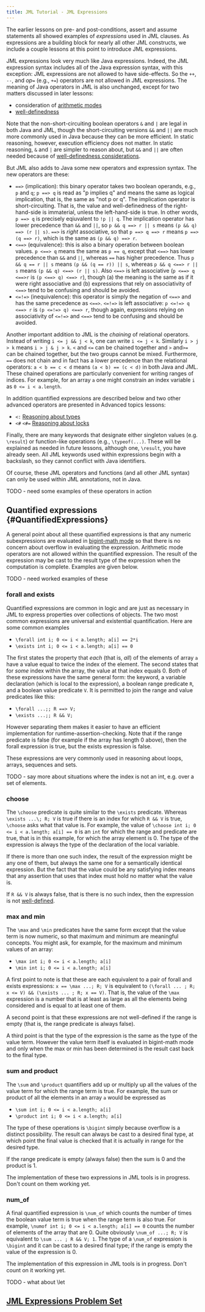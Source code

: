 ```yaml
---
title: JML Tutorial - JML Expressions
---
```


The earlier lessons on pre- and post-conditions, assert and assume
statements all showed examples of *expressions* used in JML clauses.
As expressions are a building block for nearly all other JML constructs, 
we include a couple lessons at this point to introduce JML expressions.

JML expressions look very much  like Java expressions.
Indeed, the JML expression syntax includes all of the Java expression
syntax, with this exception: JML expressions are not allowed to have
side-effects. So the `++`, `--`, and _op_`=` (e.g., `+=`) operators are
not allowed in JML expressions. The meaning of Java operators in 
JML is also unchanged, except for two matters discussed in later lessons:
* consideration of [arithmetic modes](ArithmeticModes)
* [well-definedness](WellDefinedExpressions)

Note that the non-short-circuiting boolean operators `&` and `|` are legal
in both Java and JML, though the short-circuiting versions `&&` and `||`
are much more commonly used in Java because they can be more efficient. In
static reasoning, however, execution efficiency does not matter. 
In static reasoning, `&` and `|` are simpler to reason about, but 
`&&` and `||` are often needed because of [well-definedness considerations](WellDefinedExpressions).

But JML also adds to Java some new operators and expression syntax. The new operators are these:

* `==>` (implication): this binary operator takes two boolean operands, e.g., `p` and `q`; `p ==> q` is read as "p implies q" and means the same as logical implication, that is, the same as "not p or q". 
The implication operator is short-circuiting. That is, the value and well-definedness of the right-hand-side is immaterial, unless the left-hand-side is true. In other words, `p ==> q` is precisely eqiuvalent to `!p || q`.
The implication operator has lower 
precedence than `&&` and `||`, so `p && q ==> r || s` means
`(p && q) ==> (r || s)`. `==>` is *right* associative, so that
`p ==> q ==> r` means `p ==> (q ==> r)`, which is the same as `(p && q) ==> r`.
* `<==>` (equivalence): this is also a binary operation between boolean values.
`p <==> q` means the same as `p == q`, except that `<==>` has lower precedence than `&&` and `||`, whereas `==` has higher precedence. 
Thus `p && q == r || s` means `(p && (q == r)) || s`, whereas
`p && q <==> r || s` means `(p && q) <==> (r || s)`.
Also `<==>` is left associative (`p <==> q <==>r` is `(p <==> q) <==> r`), 
though (a) the meaning is the same as if it were right associative and (b) 
expressions that rely on associativity of `<==>` tend to be confusing and should be avoided.
* `<=!=>` (inequivalence): this operator is simply the negation of `<==>`
and has the same precedence as `<==>`.  `<=!=>` is left associative:
`p <=!=> q <==> r` is `(p <=!=> q) <==> r`, though again, expressions relying on associativity of `<=!=>` and `<==>` tend to be confusing and should be avoided.

Another important addition to JML is the *chaining* of relational operators.
Instead of writing `i <= j && j < k`, one can write `i <= j < k`. Similarly
`i > j > k` means `i > j & j > k`. `<` and `<=` can be chained together and
`>` and`>=` can be chained together, but the two groups cannot be mixed.
Furthermore, `==` does not chain and in fact has a lower precedence than the 
relational operators: `a < b == c < d` means `(a < b) == (c < d)` in both Java and JML. These chained operations are particularly convenient for writing
ranges of indices. For example, for an array `a` one might constrain an index variable `i` as `0 <= i < a.length`.

In addition quantified expressions are described below and two other advanced operators are presented in Advanced topics lessons:
* `<:` [Reasoning about types](TYPE)
* `<#` `<#=` [Reasoning about locks](Locks)

Finally, there are many keywords that designate either singleton values (e.g. `\result`) or function-like operations (e.g., `\typeof(...)`. These will be 
explained as needed in future lessons, although one, `\result`, you have already seen. All JML keywords used within expressions begin with a backslash, so they
cannot conflict with Java identifiers.

Of course, these JML operators and functions (and all other JML syntax) can only be used within JML annotations, not in Java.

TODO - need some examples of these operators in action

## Quantified expressions {#QuantifiedExpressions}

A general point about all these quantified expressions is that any numeric subexpressions are evaluated in [bigint-math mode](ArithmeticModes) so that there is no concern about overflow in evaluating the expression. Arithmetic mode operators are not allowed within the quantified expression. The result of the expression may be cast to the result type of the expression when the computation is complete. Examples are given below.

TODO - need worked examples of these

### forall and exists

Quantified expressions are common in logic and are just as necessary in JML to express properties over collections of objects.
The two most common expressions are universal and existential quantification. Here are some common examples
* `\forall int i; 0 <= i < a.length; a[i] == 2*i`
* `\exists int i; 0 <= i < a.length; a[i] == 0`

The first states the property that _each_ (that is, _all_) of the elements of array `a` have a value equal to twice the index of the element. 
The second states that for _some_ index within the array, the value at that index equals 0. Both of these expressions have the same general form: the keyword, a variable declaration (which is local to the expression), a boolean range predicate `R`, and a boolean value predicate `V`. It is permitted to join the range and value predicates like this:
* `\forall ...;; R ==> V;`
* `\exists ...;; R && V;`

However separating them makes it easier to have an efficient implementation for runtime-assertion-checking. Note that if the range predicate is false (for example if the array has length 0 above), then the forall expression is true, but the exists expression is false.

These expressions are very commonly used in reasoning about loops, arrays, sequences and sets.

TODO - say more about situations where the index is not an int, e.g. over a set of elements.

### choose

The `\choose` predicate is quite similar to the `\exists` predicate. Whereas `\exists ...\; R; V` is true if there is an index for which `R && V` is true,
`\choose` asks what that value is. For example, the value of `\choose int i; 0 <= i < a.length; a[i] == 0` is an `int` for which the range and predicate are true, that is in this example, for which the array element is 0. The type of the expression is always the type of the declaration of the local variable.

If there is more than one such index, the result of the expression might be any one of them, but always the same one for a semantically identical expression.
But the fact that the value could be any satisfying index means that any assertion that uses that index must hold no matter what the value is.

If `R && V` is always false, that is there is no such index, then the expression is not [well-defined](WellDefinedExpressions). 
 
### max and min

The `\max` and `\min` predicates have the same form except that the value term is now numeric, so that maximum and minimum are meaningful concepts. You might ask, for example, for the maximum and minimum values of an array:
* `\max int i; 0 <= i < a.length; a[i]`
* `\min int i; 0 <= i < a.length; a[i]`

A first point to note is that these are each equivalent to a pair of forall and exists expressions: `x == \max ...; R; V` is equivalent to 
`(\forall ... ; R; x <= V) && (\exists ... ; R; x == V)`. That is, the value of the `\max` expression is a number that is at least as large as all the elements being considered and is equal to at least one of them.

A second point is that these expressions are not well-defined if the range is empty (that is, the range predicate is always false). 

A third point is that the type of the expression is the same as the type of the value term. However the value term itself is evaluated in bigint-math mode
and only when the max or min has been determined is the result cast back to the final type.

### sum and product

The `\sum` and `\product` quantifiers add up or multiply up all the values of the value term for which the range term is true. For example, the sum or product of all the elements in an array `a` would be expressed as
* `\sum int i; 0 <= i < a.length; a[i]`
* `\product int i; 0 <= i < a.length; a[i]`

The type of these operations is `\bigint` simply because overflow is a distinct possibility. The result can always be cast to a desired final type, at which point the final value is checked that it is actually in range for the desired type.

If the range predicate is empty (always false) then the sum is 0 and the product is 1.

The implementation of these two expressions in JML tools is in progress. Don't count on them working yet.

### num_of

A final quantified expression is `\num_of` which counts the number of times the boolean value term is true when the range term is also true. For example,
`\numof int i; 0 <= i < a.length; a[i] == 0` counts the number of elements of the array that are 0. Quite obviously
`\num_of ...; R; V` is equivalent to `\sum ... ; R && V; 1`. The type of a `\num_of` expression is `\bigint` and it can be cast to a desired final type; if the range is empty the value of the expression is 0.

The implementation of this expression in JML tools is in progress. Don't count on it working yet.


TODO - what about \let

## **[JML Expressions Problem Set](https://www.openjml.org/tutorial/exercises/JmlExprEx.html)**


